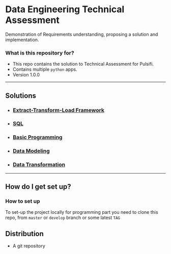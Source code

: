 # Data Engineering Technical Assessment #

Demonstration of Requirements understanding, proposing a solution and implementation. 


### What is this repository for? ###

* This repo contains the solution to Technical Assessment for Pulsifi. 
* Contains multiple `python` apps.
* Version 1.0.0


---
## Solutions ##
- ### [Extract-Transform-Load Framework](docs/etl.md) ###
- ### [SQL](docs/sql.md) ###
- ### [Basic Programming](docs/programming.md) ###
- ### [Data Modeling](docs/data_modeling.md) ###
- ### [Data Transformation](docs/data_transformation.md) ###

---

## How do I get set up? ##

### How to set up ###
To set-up the project locally for programming part you need to clone this repo, from `master` or `develop` branch or some latest `TAG`

## Distribution ##
- A git repository

